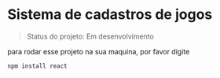 <h1>Sistema de cadastros de jogos</h1>

>Status do projeto: Em desenvolvimento

para rodar esse projeto na sua maquina, por favor digite
```
npm install react
```
